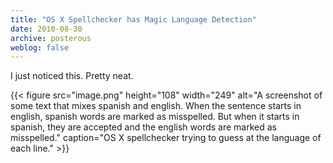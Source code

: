 ```yaml
---
title: "OS X Spellchecker has Magic Language Detection"
date: 2010-08-30
archive: posterous
weblog: false
---
```


I just noticed this. Pretty neat.

{{< figure 
	src="image.png" 
	height="108" 
	width="249" 
	alt="A screenshot of some text that mixes spanish and english. When the sentence starts in english, spanish words are marked as misspelled. But when it starts in spanish, they are accepted and the english words are marked as misspelled." 
	caption="OS X spellchecker trying to guess at the language of each line." >}}